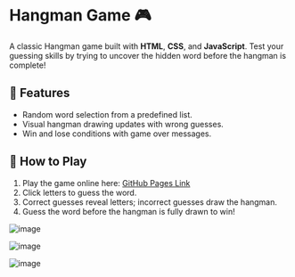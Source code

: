 # Hangman Game 🎮

A classic Hangman game built with **HTML**, **CSS**, and **JavaScript**. Test your guessing skills by trying to uncover the hidden word before the hangman is complete!

## 📝 Features
- Random word selection from a predefined list.
- Visual hangman drawing updates with wrong guesses.
- Win and lose conditions with game over messages.

## 🚀 How to Play
1. Play the game online here: [GitHub Pages Link](https://srijachandra.github.io/Hangman-Game/)  
2. Click letters to guess the word.
3. Correct guesses reveal letters; incorrect guesses draw the hangman.
4. Guess the word before the hangman is fully drawn to win!

![image](https://github.com/user-attachments/assets/b44a6399-bbed-46c4-bdc2-e9b32415860c)

![image](https://github.com/user-attachments/assets/c3da52cd-2f3f-4a97-a153-e2a982838775)

![image](https://github.com/user-attachments/assets/47dfa6b8-7bb4-475f-9d8a-248de0dde137)
